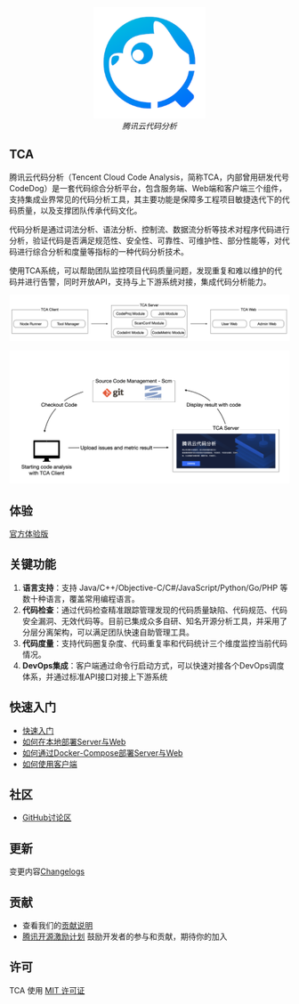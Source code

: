 <p align="center">
    <img src='media/Logo.png' width="200"/>
    <br />
    <em>腾讯云代码分析</em>
</p>


## TCA
腾讯云代码分析（Tencent Cloud Code Analysis，简称TCA，内部曾用研发代号CodeDog）是一套代码综合分析平台，包含服务端、Web端和客户端三个组件，支持集成业界常见的代码分析工具，其主要功能是保障多工程项目敏捷迭代下的代码质量，以及支撑团队传承代码文化。

代码分析是通过词法分析、语法分析、控制流、数据流分析等技术对程序代码进行分析，验证代码是否满足规范性、安全性、可靠性、可维护性、部分性能等，对代码进行综合分析和度量等指标的一种代码分析技术。

使用TCA系统，可以帮助团队监控项目代码质量问题，发现重复和难以维护的代码并进行告警，同时开放API，支持与上下游系统对接，集成代码分析能力。


![组件图](media/Components.png)

![流程图](media/Flow.png)

## 体验
[官方体验版](https://tca.tencent.com/)
## 关键功能
1. **语言支持**：支持 Java/C++/Objective-C/C#/JavaScript/Python/Go/PHP 等数十种语言，覆盖常用编程语言。 
2. **代码检查**：通过代码检查精准跟踪管理发现的代码质量缺陷、代码规范、代码安全漏洞、无效代码等。目前已集成众多自研、知名开源分析工具，并采用了分层分离架构，可以满足团队快速自助管理工具。
3. **代码度量**：支持代码圈复杂度、代码重复率和代码统计三个维度监控当前代码情况。
4. **DevOps集成**：客户端通过命令行启动方式，可以快速对接各个DevOps调度体系，并通过标准API接口对接上下游系统


## 快速入门
- [快速入门](GettingStart(TCA快速入门).pdf)
- [如何在本地部署Server与Web](doc/deploy.md)
- [如何通过Docker-Compose部署Server与Web](doc/deploy_dc.md)
- [如何使用客户端](doc/client.md)

## 社区
- [GitHub讨论区](https://github.com/Tencent/CodeAnalysis/discussions)


## 更新
变更内容[Changelogs](doc/changelogs.md)

## 贡献
- 查看我们的[贡献说明](CONTRIBUTING.md)
- [腾讯开源激励计划](https://opensource.tencent.com/contribution) 鼓励开发者的参与和贡献，期待你的加入

## 许可
TCA 使用 [MIT 许可证](LICENSE)
